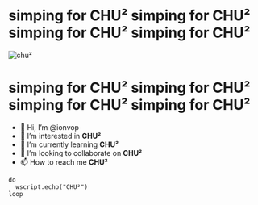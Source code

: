 <!---
- 👋 Hi, I’m @ionvop
- 👀 I’m interested in **CHU²**
- 🌱 I’m currently learning **CHU²**
- 💞️ I’m looking to collaborate on **CHU²**
- 📫 How to reach me **CHU²**
--->

# **simping for CHU²** **simping for CHU²** **simping for CHU²** **simping for CHU²**

![chu²](https://static.zerochan.net/Tamade.Chiyu.full.2975693.png)

# **simping for CHU²** **simping for CHU²** **simping for CHU²** **simping for CHU²**

- 👋 Hi, I’m @ionvop
- 👀 I’m interested in **CHU²**
- 🌱 I’m currently learning **CHU²**
- 💞️ I’m looking to collaborate on **CHU²**
- 📫 How to reach me **CHU²**

```
do
  wscript.echo("CHU²")
loop
```

<!---
ionvop/ionvop is a ✨ special ✨ repository because its `README.md` (this file) appears on your GitHub profile.
You can click the Preview link to take a look at your changes.
--->

